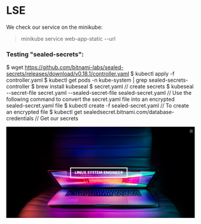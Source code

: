 # LSE
We check our service on the minikube: 
> minikube service web-app-static --url

### Testing "sealed-secrets":

$ wget https://github.com/bitnami-labs/sealed-secrets/releases/download/v0.18.1/controller.yaml
$ kubectl apply -f controller.yaml
$ kubectl get pods -n kube-system | grep sealed-secrets-controller
$ brew install kubeseal
$ secret.yaml // create secrets
$ kubeseal --secret-file secret.yaml --sealed-secret-file sealed-secret.yaml // Use the following command to convert the secret.yaml file into an encrypted sealed-secret.yaml file 
$ kubectl create -f sealed-secret.yaml // To create an encrypted file
$ kubectl get  sealedsecret.bitnami.com/database-credentials // Get our secrets

![alt text](https://github.com/vitaliy-developer/LSE/blob/main/img/img101.png)
